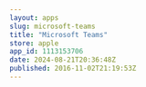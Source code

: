 ```yaml
---
layout: apps
slug: microsoft-teams
title: "Microsoft Teams"
store: apple
app_id: 1113153706
date: 2024-08-21T20:36:48Z
published: 2016-11-02T21:19:53Z
---
```

